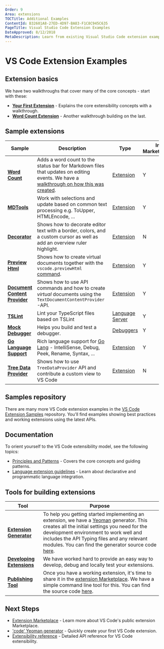 ```yaml
---
Order: 9
Area: extensions
TOCTitle: Additional Examples
ContentId: B32601A8-27ED-4D97-BA83-F1C8C945C635
PageTitle: Visual Studio Code Extension Examples
DateApproved: 8/12/2018
MetaDescription: Learn from existing Visual Studio Code extension examples.
---
```

# VS Code Extension Examples

## Extension basics

We have two walkthroughs that cover many of the core concepts - start with these:

* **[Your First Extension](/docs/extensions/example-hello-world.md)** - Explains the core extensibility concepts with a walkthrough.
* **[Word Count Extension](/docs/extensions/example-word-count.md)** - Another walkthrough building on the last.

## Sample extensions

Sample|Description|Type|In Marketplace
------|-----------|----|---------
**[Word Count](https://github.com/Microsoft/vscode-wordcount)**|Adds a word count to the status bar for Markdown files that updates on editing events.  We have a [walkthrough on how this was created](/docs/extensions/example-word-count.md).|[Extension](/docs/extensions/example-hello-world.md)|Y
**[MDTools](https://github.com/Microsoft/vscode-MDTools)**|Work with selections and update based on common text processing e.g. ToUpper, HTMLEncode, ...|[Extension](/docs/extensions/example-hello-world.md)|Y
**[Decorator](https://github.com/Microsoft/vscode-extension-samples/tree/master/decorator-sample)**|Shows how to decorate editor text with a border, colors, and a custom cursor as well as add an overview ruler highlight.|[Extension](/docs/extensions/example-hello-world.md)|N
**[Preview Html](https://github.com/Microsoft/vscode-extension-samples/tree/master/previewhtml-sample)**|Shows how to create virtual documents together with the `vscode.previewHtml` [command](/docs/extensionAPI/vscode-api-commands.md#commands).|[Extension](/docs/extensions/example-hello-world.md)|Y
**[Document Content Provider](https://github.com/Microsoft/vscode-extension-samples/tree/master/contentprovider-sample)**|Shows how to use API commands and how to create _virtual_ documents using the `TextDocumentContentProvider`-API.|[Extension](/docs/extensions/example-hello-world.md)|Y
**[TSLint](https://github.com/Microsoft/vscode-tslint)**|Lint your TypeScript files based on TSLint|[Language Server](/docs/extensions/example-language-server.md)|Y
**[Mock Debugger](https://github.com/Microsoft/vscode-mock-debug)**|Helps you build and test a debugger.|[Debuggers](/docs/extensions/example-debuggers.md)|Y
**[Go Language Support](https://github.com/microsoft/vscode-go)**|Rich language support for [Go Lang](https://golang.org/) - IntelliSense, Debug, Peek, Rename, Syntax, ...|[Extension](/docs/extensionAPI/vscode-api.md#languages)|Y
**[Tree Data Provider](https://github.com/Microsoft/vscode-extension-samples/tree/master/tree-view-sample)**|Shows how to use `TreeDataProvider` API and contribute a custom view to VS Code|[Extension](https://code.visualstudio.com/docs/extensionAPI/vscode-api#TreeDataProvider)|N

## Samples repository

There are many more VS Code extension examples in the [VS Code Extension Samples](https://github.com/Microsoft/vscode-extension-samples) repository. You'll find examples showing best practices and working extensions using the latest APIs.

## Documentation

To orient yourself to the VS Code extensibility model, see the following topics:

* [Principles and Patterns](/docs/extensionAPI/patterns-and-principles) - Covers the core concepts and guiding patterns.
* [Language extension guidelines](/docs/extensionAPI/language-support) - Learn about declarative and programmatic language integration.

## Tools for building extensions

Tool|Purpose
----|-------
**[Extension Generator](/docs/extensions/yocode.md)**|To help you getting started implementing an extension, we have a [Yeoman](http://yeoman.io/) generator.  This creates all the initial settings you need for the development environment to work well and includes the API Typing files and any relevant modules.  You can find the generator source code [here](https://github.com/Microsoft/vscode-generator-code).
**[Developing Extensions](/docs/extensions/developing-extensions.md)**|We have worked hard to provide an easy way to develop, debug and locally test your extensions.
**[Publishing Tool](/docs/extensions/publish-extension.md)**|Once you have a working extension, it's time to share it in the [extension Marketplace](/docs/editor/extension-gallery.md). We have a simple command line tool for this. You can find the source code [here](https://github.com/Microsoft/vsce).

## Next Steps

* [Extension Marketplace](/docs/editor/extension-gallery.md) - Learn more about VS Code's public extension Marketplace.
* ['code' Yeoman generator](/docs/extensions/yocode) - Quickly create your first VS Code extension.
* [Extensibility reference](/docs/extensionAPI/overview) - Detailed API reference for VS Code extensibility.
